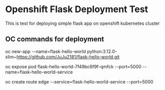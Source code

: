 # Openshift Flask Deployment Test
This is test for deploying simple flask app on openshift kubernetes cluster

## OC commands for deployment
oc new-app --name=flask-hello-world python:3.12.0-slim~https://github.com/JuJu2181/flask-hello-world.git

oc expose pod flask-hello-world-7f49bc6f9f-qmfck --port=5000 --name=flask-hello-world-service

oc create route edge --service=flask-hello-world-service --port=5000 

